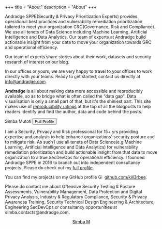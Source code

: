 +++
title = "About"
description = "About"
+++

Andradge SPPE(Security & Privacy Prioritization Experts) provides operational best practices and vulnerability remediation prioritization tailored to meet your organization GRC(Governance, Risk and Compliance).  We use all tenets of Data Science including Machine Learning, Artificial Intelligence and Data Analytics. Our team of experts at Andradge build actionable insight from your data to move your organization towards GRC and operational efficiency.

Our team of experts share stories about their work, datasets and security research of interest on our blog. 

In our offices or yours, we are very happy to travel to your offices to work directly with your teams.  Ready to get started, contact us directly at info@andradge.com.

 **Andradge** is all about making data more accessible and reproducibly available, so as to bridge what is often called the "data gap". Data visualisation is only a small part of that, but it's the shiniest part. This site makes use of [reproducibility ratings](/reproducibility-ratings) at the top of all the blogposts to help readers identify and find the author, data and code behind the posts.

Simba Mutoti <a href='../simba-m'><button type="button" class="btn btn-primary">Full Profile</button></a>


<div class='row'>

<div class="col-sm-8">

<p>I am a Security, Privacy and Risk professional for 15+ yrs providing expertise and analysis to help enhance organizations' security posture and to mitigate risk. As such I use all tenets of Data Science(e.g Machine Learning, Artificial Intelligence and Data Analytics) for vulnerability remediation prioritization and build actionable insight from that data to move organization to a true SecDevOps for operational efficiency. I founded Andradge SPPE in 2016 to branch out into independent consultancy projects. Please do check out my <a href='../simba-m'>full profile</a>.

<!--
<p>My published works and research datasets are thoroughly documented on my ORCID profile: <a href="https://orcid.org/0000-0002-3039-6849" target="orcid.widget" rel="noopener noreferrer" style="vertical-align:top;"><img src="../img/orcid_16x16.png" style="width:1em;" alt="ORCID iD icon">orcid.org/0000-0002-3039-6849</a></p> -->


<p>You can find my projects on my GitHub profile <a href="https://github.com/kill3rbee" target="github.widget" rel="noopener noreferrer" style="vertical-align:top;"><img src="../img/GitHub-Simba-32px.png" style="width:1em;margin-right:.5em;" alt="GitHub logo">github.com/kill3rbee</a>.

<!--
<p>I tweet about reproducibility, #rstats, LGBTQIA+ and sex positivity at: <a href="https://twitter.com/martinjhnhadley?ref_src=twsrc%5Etfw" class="twitter-follow-button" data-show-count="false">Follow @martinjhnhadley</a><script async src="https://platform.twitter.com/widgets.js" charset="utf-8"></script>.</p> -->

<p>Please do contact me about Offensive Security Testing & Posture Assessments, Vulnerability Management, Data Protection and Digital Privacy Analysis, Industry & Regulatory Compliance, Security & Privacy Awareness Training, Security Technical Design Engineering & Architecture, Engineering SecDevOps or consultancy opportunities at simba.contacts@andradge.com.

</div>

<div class="col-sm-4">

<center>
<script type="text/javascript" src="https://platform.linkedin.com/badges/js/profile.js" async defer></script>
<div class="LI-profile-badge"  data-version="v1" data-size="large" data-locale="en_US" data-type="vertical" data-theme="light" data-vanity="smutoti"><a class="LI-simple-link" href='https://www.linkedin.com/in/smutoti?trk=profile-badge'>Simba M</a></div>
</center>

</div>

</div>
